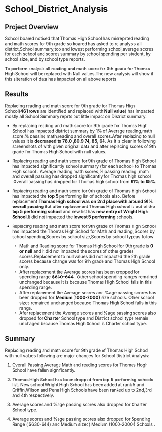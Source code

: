 # School_District_Analysis

## Project Overview
School boared noticed that Thomas High School has misreprted reading and math scores for 9th grade so boared has asked to re analysis all district,School summary,top and lowest performing school,average scores for each school and scores summary by school spending per student, by school size, and by school type reports.

To perform analysis all reading and math score for 9th grade for Thomas High School will be replaced with Null values.The new analysis will show  if this alteration of data has impacted on all above reports

## Results
Replacing reading and math score for 9th grade for Thomas High School(**461 rows** are identified and replaced with **Null value**) has impacted mostly all  School Summary reprts but little impact on District summary.
- By replacing reading and math score for 9th grade for Thomas High School has impacted district summary by 1% of   Average reading,math score,% passing math,reading and overall scores.After replacing to null values it is **decreased to  78.0	,80.9	74,	85,	64**. As it is clear in following screenshots of with given original data and after replacing scores of  9th grade for Thomas High School with null values.


- Replacing reading and math score for 9th grade of Thomas High School has impacted significantly school summary (for each school) to Thomas High school . Average reading,math scores,% passing reading ,math and overall  passing has dropped significantly for Thomas high school .Overall passing has dropped for Thomas high school from **91% to 65%**.


- Replacing reading and math score for 9th grade of Thomas High School has impacted the **top 5** performing list of schools also. Before replacement **Thomas High school was on 2nd place with around 91% overall passing**.But after replacement Thomas High school is out of the **top 5 performing school** and new list has **new entry of Wright High School**.It did not impacted the **lowest 5 performing** schools.


- Replacing reading and math score for 9th grade of Thomas High School has impacted the Thomas High School for Math and reading ,Scores by school spending,Scores by school size,Scores by school typeas follow
    - Math and Reading score for Thomas High School for 9th grade is **0 or null** and it did not impacted the scores of other grades scores.Replacement to null values did not impacted the 9th grade scores because change was for 9th grade and Thomas High School only.
    - After replacement the Average scores has been dropped for spending range **$630-644** . Other school spending ranges  remained unchanged because It is because Thomas High School falls in this spending range. 	
    - After replacement the Average scores and %age passing scores has been dropped  for **Medium (1000-2000)** size schools. Other school sizes remained unchanged because Thomas High School falls in this range.
    - Afer replacement the Average scores and %age passing scores also dropped for **Charter** School type and District school type remain unchaged because Thomas High School is Charter school type.

## Summary

Replacing reading and math score for 9th grade of Thomas High School with null values following are major changes  for School District Analysis:

  1. Overall Passing,Average Math and reading scores for Thomas Hogh School have fallen significantly.
  
  2. Thomas High School has been dropped from  top 5 performing schools list. New school  Wright High School has been added at rank 5 and Griffin,Wilson and Pena High Schools have been ranked up to 2nd,3rd and 4th respectively.
  
  3. Average scores and %age passing scores also dropped for Charter School type.
  
  4. Average scores and %age passing scores also dropped for Spending Range ( $630-644) and Medium sized( Medium (1000-2000)) Schools .
